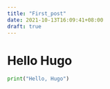 ```yaml
---
title: "First_post"
date: 2021-10-13T16:09:41+08:00
draft: true
---
```


# Hello Hugo

```python
print("Hello, Hugo")
```

